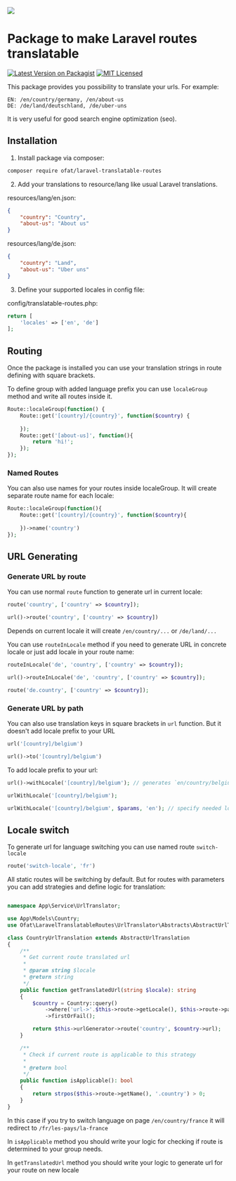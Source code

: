[<img src="https://github-ads.s3.eu-central-1.amazonaws.com/support-ukraine.svg?t=1" />](https://supportukrainenow.org)

# Package to make Laravel routes translatable

[![Latest Version on Packagist](https://img.shields.io/packagist/v/ofat/laravel-translatable-routes.svg?style=flat-square)](https://packagist.org/packages/ofat/laravel-translatable-routes)
[![MIT Licensed](https://img.shields.io/badge/license-MIT-brightgreen.svg?style=flat-square)](LICENSE)

This package provides you possibility to translate your urls. For example:

```
EN: /en/country/germany, /en/about-us
DE: /de/land/deutschland, /de/uber-uns
```

It is very useful for good search engine optimization (seo).

## Installation

1. Install package via composer:
```bash
composer require ofat/laravel-translatable-routes 
```

2. Add your translations to resource/lang like usual Laravel translations.

resources/lang/en.json:
```json
{
    "country": "Country",
    "about-us": "About us"
}
```

resources/lang/de.json:
```json
{
    "country": "Land",
    "about-us": "Uber uns"
}
```

3. Define your supported locales in config file:

config/translatable-routes.php:
```php
return [
    'locales' => ['en', 'de']
];
```

## Routing

Once the package is installed you can use your translation strings in 
route defining with square brackets.

To define group with added language prefix you can use `localeGroup` method
and write all routes inside it.

```php
Route::localeGroup(function() {
    Route::get('[country]/{country}', function($country) {
    
    });
    Route::get('[about-us]', function(){
        return 'hi!';
    });
});
```

### Named Routes

You can also use names for your routes inside localeGroup. It will create 
separate route name for each locale:

```php
Route::localeGroup(function(){
    Route::get('[country]/{country}', function($country){
    
    })->name('country')
});
```

## URL Generating

### Generate URL by route 

You can use normal `route` function to generate url in current locale:

```php
route('country', ['country' => $country]);

url()->route('country', ['country' => $country])
```

Depends on current locale it will create `/en/country/...` or `/de/land/...`

You can use `routeInLocale` method if you need to generate URL in concrete locale 
or just add locale in your route name:

```php
routeInLocale('de', 'country', ['country' => $country]);

url()->routeInLocale('de', 'country', ['country' => $country]);

route('de.country', ['country' => $country]);
```

### Generate URL by path

You can also use translation keys in square brackets in `url` function.
But it doesn't add locale prefix to your URL

```php
url('[country]/belgium')

url()->to('[country]/belgium')
```

To add locale prefix to your url:

```php
url()->withLocale('[country]/belgium'); // generates `en/country/belgium`

urlWithLocale('[country]/belgium');

urlWithLocale('[country]/belgium', $params, 'en'); // specify needed locale. generates `de/land/belgium`
```

## Locale switch

To generate url for language switching you can use named route `switch-locale`

```php
route('switch-locale', 'fr')
```

All static routes will be switching by default. But for routes with parameters
you can add strategies and define logic for translation:

```php

namespace App\Service\UrlTranslator;

use App\Models\Country;
use Ofat\LaravelTranslatableRoutes\UrlTranslator\Abstracts\AbstractUrlTranslation;

class CountryUrlTranslation extends AbstractUrlTranslation
{
    /**
     * Get current route translated url
     * 
     * @param string $locale
     * @return string
     */
    public function getTranslatedUrl(string $locale): string
    {
        $country = Country::query()
            ->where('url->'.$this->route->getLocale(), $this->route->parameter('country'))
            ->firstOrFail();

        return $this->urlGenerator->route('country', $country->url);
    }

    /**
     * Check if current route is applicable to this strategy
     *
     * @return bool
     */
    public function isApplicable(): bool
    {
        return strpos($this->route->getName(), '.country') > 0;
    }
}
```

In this case if you try to switch language on page `/en/country/france` it will redirect to
`/fr/les-pays/la-france`

In `isApplicable` method you should write your logic for checking if 
route is determined to your group needs.

In `getTranslatedUrl` method you should write your logic to generate url for 
your route on new locale
